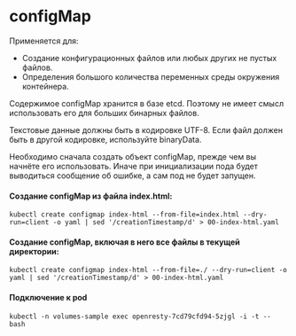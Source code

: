 # configMap
Применяется для: 

- Создание конфигурационных файлов или любых других не пустых 
файлов. 
- Определения большого количества переменных среды окружения 
контейнера.

Содержимое configMap хранится в базе etcd. Поэтому не имеет 
смысл использовать его для больших бинарных файлов.

Текстовые данные должны быть в кодировке UTF-8. Если
файл должен быть в другой кодировке, используйте binaryData.

Необходимо сначала создать объект configMap, прежде чем вы 
начнёте его использовать. Иначе при инициализации пода будет 
выводиться сообщение об ошибке, а сам под не будет запущен.

#### Создание configMap из файла index.html:

    kubectl create configmap index-html --from-file=index.html --dry-run=client -o yaml | sed '/creationTimestamp/d' > 00-index-html.yaml

#### Создание configMap, включая в него все файлы в текущей директории:

    kubectl create configmap index-html --from-file=./ --dry-run=client -o yaml | sed '/creationTimestamp/d' > 00-index-html.yaml

#### Подключение к pod

    kubectl -n volumes-sample exec openresty-7cd79cfd94-5zjgl -i -t -- bash